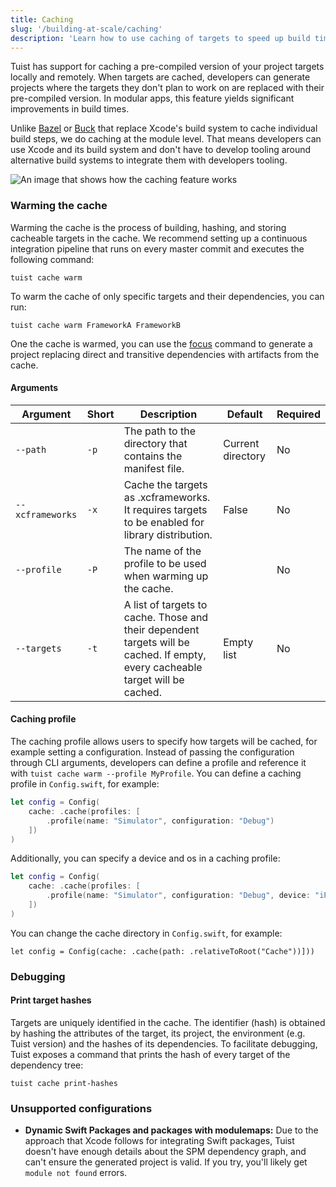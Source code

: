 ```yaml
---
title: Caching
slug: '/building-at-scale/caching'
description: 'Learn how to use caching of targets to speed up build times in your projects.'
---
```


Tuist has support for caching a pre-compiled version of your project targets locally and remotely.
When targets are cached, developers can generate projects where the targets they don't plan to work on are replaced with their pre-compiled version.
In modular apps, this feature yields significant improvements in build times.

Unlike [Bazel](https://bazel.build/) or [Buck](https://buck.build/) that replace Xcode's build system to cache individual build steps,
we do caching at the module level. That means developers can use Xcode and its build system and don't have to develop tooling around alternative build systems to integrate them with developers tooling.

![An image that shows how the caching feature works](./assets/cache.png)

### Warming the cache

Warming the cache is the process of building, hashing, and storing cacheable targets in the cache.
We recommend setting up a continuous integration pipeline that runs on every master commit and executes the following command:

```
tuist cache warm
```

To warm the cache of only specific targets and their dependencies, you can run:

```
tuist cache warm FrameworkA FrameworkB
```

One the cache is warmed, you can use the [focus](/commands/focus/) command to generate a project replacing direct and transitive dependencies with artifacts from the cache.

#### Arguments

| Argument         | Short | Description                                                                                                                    | Default           | Required |
| ---------------- | ----- | ------------------------------------------------------------------------------------------------------------------------------ | ----------------- | -------- |
| `--path`         | `-p`  | The path to the directory that contains the manifest file.                                                                     | Current directory | No       |
| `--xcframeworks` | `-x`  | Cache the targets as .xcframeworks. It requires targets to be enabled for library distribution.                                | False             | No       |
| `--profile`      | `-P`  | The name of the profile to be used when warming up the cache.                                                                  |                   | No       |
| `--targets`      | `-t`  | A list of targets to cache. Those and their dependent targets will be cached. If empty, every cacheable target will be cached. | Empty list        | No       |

#### Caching profile

The caching profile allows users to specify how targets will be cached, for example setting a configuration. Instead of passing the configuration through CLI arguments, developers can define a profile and reference it with `tuist cache warm --profile MyProfile`.
You can define a caching profile in `Config.swift`, for example:

```swift
let config = Config(
    cache: .cache(profiles: [
        .profile(name: "Simulator", configuration: "Debug")
    ])
)
```

Additionally, you can specify a device and os in a caching profile: 

```swift
let config = Config(
    cache: .cache(profiles: [
        .profile(name: "Simulator", configuration: "Debug", device: "iPhone 11 Pro", os: "15.0")
    ])
)
```

You can change the cache directory in `Config.swift`, for example:

```
let config = Config(cache: .cache(path: .relativeToRoot("Cache"))]))
```

### Debugging

#### Print target hashes

Targets are uniquely identified in the cache. The identifier (hash) is obtained by hashing the attributes of the target, its project,
the environment (e.g. Tuist version) and the hashes of its dependencies.
To facilitate debugging, Tuist exposes a command that prints the hash of every target of the dependency tree:

```
tuist cache print-hashes
```

### Unsupported configurations

- **Dynamic Swift Packages and packages with modulemaps:** Due to the approach that Xcode follows for integrating Swift packages, Tuist doesn't have enough details about the SPM dependency graph, and can't ensure the generated project is valid. If you try, you'll likely get `module not found` errors.
